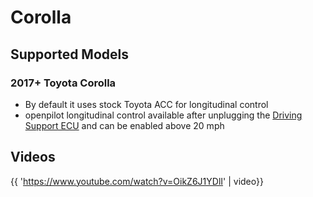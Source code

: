 # Corolla

## Supported Models

### 2017+ Toyota Corolla

- By default it uses stock Toyota ACC for longitudinal control
- openpilot longitudinal control available after unplugging the [Driving Support ECU](https://community.comma.ai/wiki/index.php/Toyota#Corolla_.28for_openpilot.29) and can be enabled above 20 mph

## Videos

{{ 'https://www.youtube.com/watch?v=OikZ6J1YDlI' | video}}